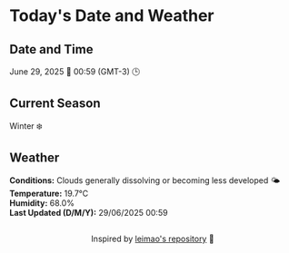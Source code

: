  # Today's Date and Weather
    
## Date and Time
June 29, 2025 📅
00:59 (GMT-3) 🕒

## Current Season
Winter ❄️
## Weather 
**Conditions:** Clouds generally dissolving or becoming less developed 🌤
**Temperature:** 19.7°C  
**Humidity:** 68.0%  
**Last Updated (D/M/Y):** 29/06/2025 00:59
##
<div align="center">Inspired by <a href="https://github.com/leimao/What-Is-The-Date-Today">leimao's repository</a> 🌱</div>
